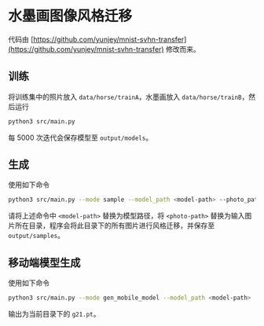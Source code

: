 # 水墨画图像风格迁移

代码由 [https://github.com/yunjey/mnist-svhn-transfer](https://github.com/yunjey/mnist-svhn-transfer) 修改而来。

## 训练

将训练集中的照片放入 `data/horse/trainA`，水墨画放入 `data/horse/trainB`，然后运行
``` bash
python3 src/main.py
```
每 5000 次迭代会保存模型至 `output/models`。

## 生成

使用如下命令
``` bash
python3 src/main.py --mode sample --model_path <model-path> --photo_path <photo-path>
```
请将上述命令中 `<model-path>` 替换为模型路径，将 `<photo-path>` 替换为输入图片所在目录，程序会将此目录下的所有图片进行风格迁移，并保存至 `output/samples`。

## 移动端模型生成

使用如下命令
``` bash
python3 src/main.py --mode gen_mobile_model --model_path <model-path>
```
输出为当前目录下的 `g21.pt`。
